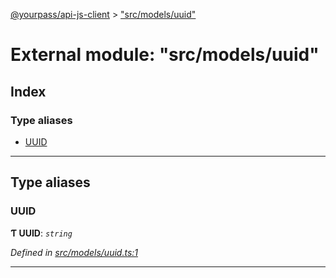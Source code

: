 [@yourpass/api-js-client](../README.md) > ["src/models/uuid"](../modules/_src_models_uuid_.md)

# External module: "src/models/uuid"

## Index

### Type aliases

* [UUID](_src_models_uuid_.md#uuid)

---

## Type aliases

<a id="uuid"></a>

###  UUID

**Ƭ UUID**: *`string`*

*Defined in [src/models/uuid.ts:1](https://github.com/yourpass/yourpass-api-js-client/blob/598a0e7/src/models/uuid.ts#L1)*

___

